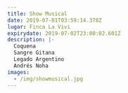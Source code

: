 ```yaml
---
title: Show Musical
date: 2019-07-01T03:59:14.378Z
lugar: Finca La Vivi
expirydate: 2019-07-02T23:00:02.601Z
description: |-
  Coquena
  Sangre Gitana
  Legado Argentino
  Andrés Noha
images:
  - /img/showmusical.jpg
---
```


